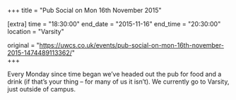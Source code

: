 +++
title = "Pub Social on Mon 16th November 2015"

[extra]
time = "18:30:00"
end_date = "2015-11-16"
end_time = "20:30:00"
location = "Varsity"

original = "https://uwcs.co.uk/events/pub-social-on-mon-16th-november-2015-1474489113362/"    
+++

Every Monday since time began we’ve headed out the pub for food and a drink (if that’s your thing – for many of us it isn’t). We currently go to Varsity, just outside of campus.


